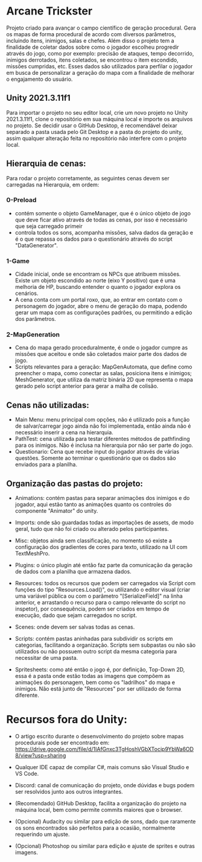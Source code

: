 # Arcane Trickster

Projeto criado para avançar o campo científico de geração procedural. Gera os mapas de forma procedural de acordo com diversos parâmetros, incluindo itens, inimigos, salas e chefes. Além disso o projeto tem a finalidade de coletar dados sobre como o jogador escolheu progredir através do jogo, como por exemplo: precisão de ataques, tempo decorrido, inimigos derrotados, itens coletados, se encontrou o item escondido, missões cumpridas, etc. Esses dados são utilizados para perfilar o jogador em busca de personalizar a geração do mapa com a finalidade de melhorar o engajamento do usuário.

## Unity 2021.3.11f1
Para importar o projeto no seu editor local, crie um novo projeto no Unity 2021.3.11f1, clone o repositório em sua máquina local e importe os arquivos no projeto. Se decidir usar o GitHub Desktop, é recomendável deixar separado a pasta usada pelo Git Desktop e a pasta do projeto do unity, assim qualquer alteração feita no repositório não interfere com o projeto local.

## Hierarquia de cenas:
Para rodar o projeto corretamente, as seguintes cenas devem ser carregadas na Hierarquia, em ordem:
### 0-Preload
- contém somente o objeto GameManager, que é o único objeto de jogo que deve ficar ativo através de todas as cenas, por isso é necessário que seja carregado primeir
- controla todos os sons, acompanha missões, salva dados da geração e é o que repassa os dados para o questionário através do script "DataGenerator".

### 1-Game
- Cidade inicial, onde se encontram os NPCs que atribuem missões. Existe um objeto escondido ao norte (eixo Y positivo) que é uma melhoria de HP, buscando entender o quanto o jogador explora os cenários.
- A cena conta com um portal roxo, que, ao entrar em contato com o personagem do jogador, abre o menu de geração do mapa, podendo gerar um mapa com as configurações padrões, ou permitindo a edição dos parâmetros.

### 2-MapGeneration
- Cena do mapa gerado proceduralmente, é onde o jogador cumpre as missões que aceitou e onde são coletados maior parte dos dados de jogo.
- Scripts relevantes para a geração: MapGenAutomata, que define como preencher o mapa, como conectar as salas, posiciona itens e inimigos; MeshGenerator, que utiliza da matriz binária 2D que representa o mapa gerado pelo script anterior para gerar a malha de colisão.


## Cenas não utilizadas:
- Main Menu: menu principal com opções, não é utilizado pois a função de salvar/carregar jogo ainda não foi implementada, então ainda não é necessário inserir a cena na hierarquia.
- PathTest: cena utilizada para testar diferentes métodos de pathfinding para os inimigos. Não é inclusa na hierarquia por não ser parte do jogo.
- Questionario: Cena que recebe input do jogador através de várias questões. Somente ao terminar o questionário que os dados são enviados para a planilha.

## Organização das pastas do projeto:
- Animations: contém pastas para separar animações dos inimigos e do jogador, aqui estão tanto as animações quanto os controles do componente "Animator" do unity.

- Imports: onde são guardadas todas as importações de assets, de modo geral, tudo que não foi criado ou alterado pelos participantes.

- Misc: objetos ainda sem classificação, no momento só existe a configuração dos gradientes de cores para texto, utilizado na UI com TextMeshPro.

- Plugins: o único plugin até então faz parte da comunicação da geração de dados com a planilha que armazena dados.

- Resources: todos os recursos que podem ser carregados via Script com funções do tipo "Resources.Load(<string>)", ou utilizando o editor visual (criar uma variável pública ou com o parâmetro "[SerializeField]" na linha anterior, e arrastando o recurso para o campo relevante do script no inspetor), por consequência, podem ser criados em tempo de execução, dado que sejam carregados no script.

- Scenes: onde devem ser salvas todas as cenas.

- Scripts: contém pastas aninhadas para subdividir os scripts em categorias, facilitando a organização. Scripts sem subpastas ou não são utilizados ou não possuem outro script da mesma categoria para necessitar de uma pasta.

- Spritesheets: como até então o jogo é, por definição, Top-Down 2D, essa é a pasta onde estão todas as imagens que compõem as animações do personagem, bem como os "ladrilhos" do mapa e inimigos. Não está junto de "Resources" por ser utilizado de forma diferente.

# Recursos fora do Unity:
- O artigo escrito durante o desenvolvimento do projeto sobre mapas procedurais pode ser encontrado em: https://drive.google.com/file/d/1IAfGnxc3TgHoshVGbXTocip9YbWa6OD8/view?usp=sharing

- Qualquer IDE capaz de compilar C#, mais comuns são Visual Studio e VS Code.

- Discord: canal de comunicação do projeto, onde dúvidas e bugs podem ser resolvidos junto aos outros integrantes.

- (Recomendado) GitHub Desktop, facilita a organização do projeto na máquina local, bem como permite commits maiores que o browser.

- (Opcional) Audacity ou similar para edição de sons, dado que raramente os sons encontrados são perfeitos para a ocasião, normalmente requerindo um ajuste.

- (Opcional) Photoshop ou similar para edição e ajuste de sprites e outras imagens.
